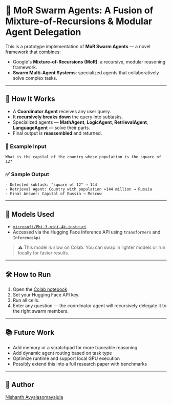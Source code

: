 # 🧠 MoR Swarm Agents: A Fusion of Mixture-of-Recursions & Modular Agent Delegation

This is a prototype implementation of **MoR Swarm Agents** — a novel framework that combines:

- Google's **Mixture-of-Recursions (MoR)**: a recursive, modular reasoning framework.
- **Swarm Multi-Agent Systems**: specialized agents that collaboratively solve complex tasks.

---

## 🚀 How It Works

- A **Coordinator Agent** receives any user query.
- It **recursively breaks down** the query into subtasks.
- Specialized agents — **MathAgent**, **LogicAgent**, **RetrievalAgent**, **LanguageAgent** — solve their parts.
- Final output is **reassembled** and returned.

### 🧪 Example Input

```
What is the capital of the country whose population is the square of 12?
```

### ✅ Sample Output

```
- Detected subtask: "square of 12" → 144
- Retrieval Agent: Country with population ≈144 million → Russia
- Final Answer: Capital of Russia → Moscow
```

---

## 🤖 Models Used

- [`microsoft/Phi-3-mini-4k-instruct`](https://huggingface.co/microsoft/Phi-3-mini-4k-instruct)
- Accessed via the Hugging Face Inference API using `transformers` and `InferenceApi`

> ⚠️ This model is slow on Colab. You can swap in lighter models or run locally for faster results.

---

## 🛠️ How to Run

1. Open the [Colab notebook](./MoR_Swarm_Agents.ipynb)
2. Set your Hugging Face API key.
3. Run all cells.
4. Enter any question — the coordinator agent will recursively delegate it to the right swarm members.

---

## 📚 Future Work

- Add memory or a scratchpad for more traceable reasoning
- Add dynamic agent routing based on task type
- Optimize runtime and support local GPU execution
- Possibly extend this into a full research paper with benchmarks

---

## 👤 Author

[Nishanth Ayyalasomayajula](www.linkedin.com/in/a-nishanth)
